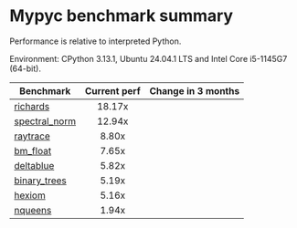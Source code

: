 # Mypyc benchmark summary

Performance is relative to interpreted Python.

Environment: CPython 3.13.1, Ubuntu 24.04.1 LTS and Intel Core i5-1145G7 (64-bit).

| Benchmark | Current perf | Change in 3 months |
| --- | :---: | :---: |
| [richards](benchmarks/richards.md) | 18.17x |  |
| [spectral_norm](benchmarks/spectral_norm.md) | 12.94x |  |
| [raytrace](benchmarks/raytrace.md) | 8.80x |  |
| [bm_float](benchmarks/bm_float.md) | 7.65x |  |
| [deltablue](benchmarks/deltablue.md) | 5.82x |  |
| [binary_trees](benchmarks/binary_trees.md) | 5.19x |  |
| [hexiom](benchmarks/hexiom.md) | 5.16x |  |
| [nqueens](benchmarks/nqueens.md) | 1.94x |  |
